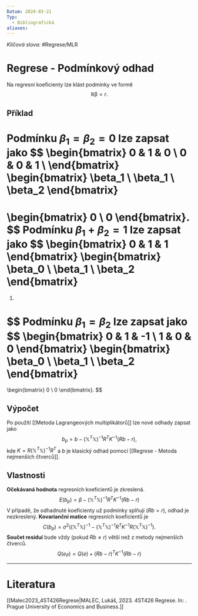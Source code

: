 ```yaml
---
Datum: 2024-03-21
Typ:
  - Bibliografická
aliases:
---
```

*Klíčová slova:*  #Regrese/MLR 
# Regrese - Podmínkový odhad
Na regresní koeficienty lze klást podmínky ve formě
$$
\mathbb R \mathbb \beta = r.
$$
## Příklad
Podmínku $\beta_1 = \beta_2 = 0$ lze zapsat jako
$$
\begin{bmatrix}
0 & 1 & 0 \\
0 & 0 & 1 \\
\end{bmatrix}
\begin{bmatrix}
\beta_1 \\
\beta_1 \\
\beta_2
\end{bmatrix}
=
\begin{bmatrix}
0 \\
0
\end{bmatrix}.
$$
Podmínku $\beta_1 + \beta_2 = 1$ lze zapsat jako
$$
\begin{bmatrix}
0 & 1 & 1
\end{bmatrix}
\begin{bmatrix}
\beta_0 \\
\beta_1 \\
\beta_2
\end{bmatrix}
=
1.
$$
Podmínku $\beta_1 = \beta_2$ lze zapsat jako
$$
\begin{bmatrix}
0 & 1 & -1 \\
1 & 0 & 0
\end{bmatrix}
\begin{bmatrix}
\beta_0 \\
\beta_1 \\
\beta_2
\end{bmatrix}
=
\begin{bmatrix}
0 \\
0
\end{bmatrix}.
$$
## Výpočet
Po použití [[Metoda Lagrangeových multiplikátorů]] lze nové odhady zapsat jako
$$
b_p = b - (\mathbb X^T \mathbb X)^{-1}R^TK^{-1}(R b-r),
$$
kde $K = R(\mathbb X^T \mathbb X)^{-1} R^T$ a $b$ je klasický odhad pomocí [[Regrese - Metoda nejmenších čtverců]].
## Vlastnosti
**Očekávaná hodnota** regresních koeficientů je zkreslená.
$$
E(b_p) = \beta - (\mathbb X^T \mathbb X)^{-1}R^TK^{-1}(R b-r)
$$
V případě, že odhadnuté koeficienty už podmínky splňují ($Rb = r$), odhad je nezkreslený.
**Kovarianční matice** regresních koeficientů je
$$
C(b_p) = \sigma^2 \left(
(\mathbb X^T \mathbb X)^{-1} - (\mathbb X^T \mathbb X)^{-1}
R^TK^{-1} R (\mathbb X^T \mathbb X)^{-1}
\right).
$$
**Součet residuí** bude vždy (pokud $Rb \neq r$) větší než z metody nejmenších čtverců.
$$
Q(e_P) = Q(e) + (Rb - r)^T K^{-1} (Rb - r)
$$
- - -
# Literatura
[[Malec2023_4ST426Regrese|MALEC, Lukáš, 2023. 4ST426 Regrese. In: . Prague University of Economics and Business.]]
